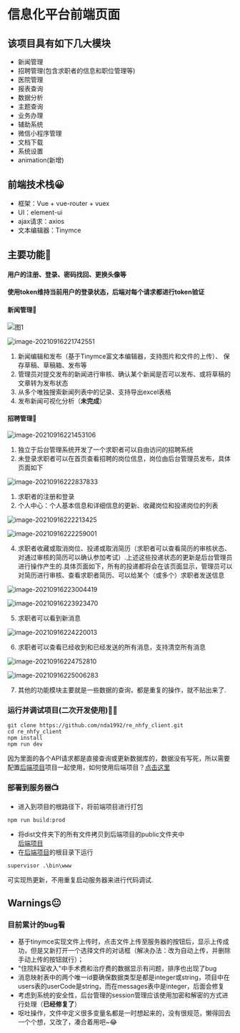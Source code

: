# 信息化平台前端页面
## 该项目具有如下几大模块
- 新闻管理
- 招聘管理(包含求职者的信息和职位管理等)
- 医院管理
- 报表查询
- 数据分析
- 主题查询
- 业务办理
- 辅助系统
- 微信小程序管理
- 文档下载
- 系统设置
- animation(新增)

## 前端技术栈😀
- 框架：Vue + vue-router + vuex
- UI：element-ui
- ajax请求：axios
- 文本编辑器：Tinymce

## 主要功能🤗
#### 用户的注册、登录、密码找回、更换头像等
#### 使用token维持当前用户的登录状态，后端对每个请求都进行token验证
#### 新闻管理👏

![图1](./images/image-20210916221654570.png)



![image-20210916221742551](./images/image-20210916221742551.png)



1. 新闻编辑和发布（基于Tinymce富文本编辑器，支持图片和文件的上传）、
保存草稿、草稿箱、发布等
2. 管理员对提交发布的新闻进行审核、确认某个新闻是否可以发布、或将草稿的文章转为发布状态
3. 从多个唯独搜索新闻列表中的记录、支持导出excel表格
4. 发布新闻可视化分析（**未完成**）

#### 招聘管理🚀
![image-20210916221453106](./images/image-20210916221453106.png)



1. 独立于后台管理系统开发了一个求职者可以自由访问的招聘系统
2. 未登录求职者可以在首页查看招聘的岗位信息，岗位由后台管理员发布，具体页面如下

![image-20210916222837833](./images/image-20210916222837833.png)



1. 求职者的注册和登录
2. 个人中心：个人基本信息和详细信息的更新、收藏岗位和投递岗位的列表

![image-20210916222213425](./images/image-20210916222213425.png)



![image-20210916222259001](./images/image-20210916222259001.png)



4. 求职者收藏或取消岗位、投递或取消简历（求职者可以查看简历的审核状态、对通过审核的简历可以确认参加考试）.上述这些投递状态的更新是后台管理员进行操作产生的.具体页面如下，所有的投递都将会在该页面显示，管理员可以对简历进行审核、查看求职者简历、可以给某个（或多个）求职者发送信息

![image-20210916223004419](./images/image-20210916223004419.png)



![image-20210916223923470](./images/image-20210916223923470.png)

5. 求职者可以看到新消息

![image-20210916224220013](./images/image-20210916224220013.png)

6. 求职者可以查看已经收到和已经发送的所有消息，支持清空所有消息

![image-20210916224752810](./images/image-20210916224752810.png)



![image-20210916225006283](./images/image-20210916225006283.png)

7. 其他的功能模块主要就是一些数据的查询，都是重复的操作，就不贴出来了.

### 运行并调试项目(二次开发使用)🐱‍🏍
```shell
git clone https://github.com/nda1992/re_nhfy_client.git
cd re_nhfy_client
npm install
npm run dev
```
因为里面的各个API请求都是直接查询或更新数据库的，数据没有写死，所以需要配置[后端项目](https://github.com/nda1992/re_nhfy_server.git)项目一起使用，如何使用后端项目？[点击这里](https://github.com/nda1992/re_nhfy_server.git)

### 部署到服务器📺

- 进入到项目的根路径下，将前端项目进行打包
```shell
npm run build:prod
```
- 将dist文件夹下的所有文件拷贝到后端项目的public文件夹中<br>
[后端项目](https://github.com/nda1992/re_nhfy_server.git)
- 在[后端项目](https://github.com/nda1992/re_nhfy_server.git)的根目录下运行

```shell
supervisor .\bin\www
```

可实现热更新，不用重复启动服务器来进行代码调试.

## Warnings😐
### 目前累计的bug看
- 基于tinymce实现文件上传时，点击文件上传至服务器的按钮后，显示上传成功，但是又新打开一个选择文件的对话框（解决办法：改为自动上传，并删除手动上传的按钮就行）；
- "住院科室收入"中手术费和治疗费的数据显示有问题，排序也出现了bug
- 消息映射表中的两个唯一id要确保数据类型是都是integer或string，项目中在users表的userCode是string，而在messages表中是integer，后面会修复
- 考虑到系统的安全性，后台管理的session管理应该使用加密和解密的方式进行处理（**已经修复了**）
- 呕吐操作，文件中定义很多变量名都是一时想起来的，没有很规范，懒得回去一个个想，又改了，凑合着用吧~😂
